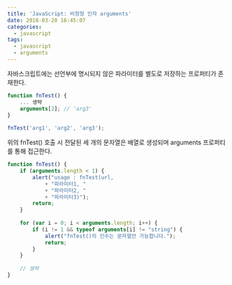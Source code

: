 ```yaml
---
title: 'JavaScript: 비정형 인자 arguments'
date: 2018-03-20 16:45:07
categories:
  - javascript
tags:
  - javascript
  - arguments
---
```


자바스크립트에는 선언부에 명시되지 않은 파라미터를 별도로 저장하는 프로퍼티가 존재한다.
```js
function fnTest() {
    ... 생략
    arguments[2]; // 'arg3'
}
 
fnTest('arg1', 'arg2', 'arg3');
```
위의 fnTest() 호출 시 전달된 세 개의 문자열은 배열로 생성되며 arguments 프로퍼티를 통해 접근한다.
```js
function fnTest() {
    if (arguments.length < 1) {
        alert("usage : fnTest(url, 
            + "파라미터1, "
            + "파라미터2, "
            + "파라미터3)");
        return;
    }
    
    for (var i = 0; i < arguments.length; i++) {
        if (i != 1 && typeof arguments[i] != "string") {
            alert("fnTest()의 인수는 문자열만 가능합니다.");
            return;
        }
    }
 
    // 생략
}
```
